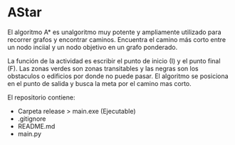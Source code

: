 # AStar

El algoritmo A* es unalgoritmo muy potente y ampliamente utilizado para recorrer grafos y encontrar caminos. Encuentra el camino más corto entre un nodo inciial y un nodo objetivo en un grafo ponderado.

La función de la actividad es escribir el punto de inicio (I) y el punto final (F). Las zonas verdes son zonas transitables y las negras son los obstaculos o edificios por donde no puede pasar. El algoritmo se posiciona en el punto de salida y busca la meta por el camino mas corto.

El repositorio contiene:
- Carpeta release > main.exe (Ejecutable)
- .gitignore
- README.md
- main.py
